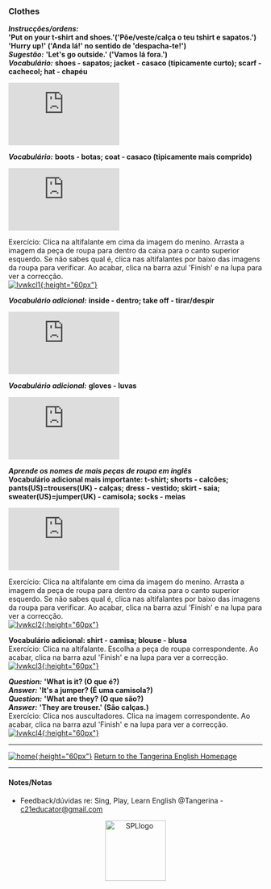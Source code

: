 ### Clothes

***Instrucções/ordens:***  
**'Put on your t-shirt and shoes.'('Põe/veste/calça o teu tshirt e sapatos.')**    
**'Hurry up!' ('Anda lá!' no sentido de 'despacha-te!')**  
***Sugestão:*** **'Let's go outside.' ('Vamos lá fora.')**   
***Vocabulário:*** **shoes - sapatos; jacket - casaco (tipicamente curto); scarf - cachecol; hat - chapéu**  

<iframe width="220" height="124" src="https://www.youtube.com/embed/-jBfb33_KHU" title="YouTube video player" frameborder="0" allow="accelerometer; autoplay; clipboard-write; encrypted-media; gyroscope; picture-in-picture" allowfullscreen></iframe>  

***Vocabulário:*** **boots - botas; coat - casaco (tipicamente mais comprido)**  
<iframe width="220" height="124" src="https://www.youtube.com/embed/AsZwvuUmHGU" title="YouTube video player" frameborder="0" allow="accelerometer; autoplay; clipboard-write; encrypted-media; gyroscope; picture-in-picture" allowfullscreen></iframe>  

Exercício: Clica na altifalante em cima da imagem do menino. Arrasta a imagem da peça de roupa para dentro da caixa para o canto superior esquerdo. Se não sabes qual é, clica nas altifalantes por baixo das imagens da roupa para verificar. Ao acabar, clica na barra azul 'Finish' e na lupa para ver a correcção.   
[![lvwkcl1](https://1blockatatime.github.io/English/images2/lvwkcl1.png){:height="60px"}](https://www.liveworksheets.com/worksheets/en/English_as_a_Second_Language_(ESL)/Winter_clothes/Put_on_your_shoes_song_ik1506066ma)  

***Vocabulário adicional:*** **inside - dentro; take off - tirar/despir**
<iframe width="220" height="124" src="https://www.youtube.com/embed/tE-CZkUplRE" title="YouTube video player" frameborder="0" allow="accelerometer; autoplay; clipboard-write; encrypted-media; gyroscope; picture-in-picture" allowfullscreen></iframe>  
   
***Vocabulário adicional:*** **gloves - luvas**  
<iframe width="220" height="124" src="https://www.youtube.com/embed/5e3kVR3wSSM?end=38" title="YouTube video player" frameborder="0" allow="accelerometer; autoplay; clipboard-write; encrypted-media; gyroscope; picture-in-picture" allowfullscreen></iframe>

***Aprende os nomes de mais peças de roupa em inglês***  
**Vocabulário adicional mais importante: t-shirt; shorts - calcões; pants(US)=trousers(UK) - calças; dress - vestido; skirt - saia; sweater(US)=jumper(UK) - camisola; socks - meias**  
<iframe width="220" height="124" src="https://www.youtube.com/embed/pHer1COWyrQ" title="YouTube video player" frameborder="0" allow="accelerometer; autoplay; clipboard-write; encrypted-media; gyroscope; picture-in-picture" allowfullscreen></iframe>  

Exercício: Clica na altifalante em cima da imagem do menino. Arrasta a imagem da peça de roupa para dentro da caixa para o canto superior esquerdo. Se não sabes qual é, clica nas altifalantes por baixo das imagens da roupa para verificar. Ao acabar, clica na barra azul 'Finish' e na lupa para ver a correcção.   
[![lvwkcl2](https://1blockatatime.github.io/English/images2/lvwkcl2.png){:height="60px"}](https://www.liveworksheets.com/ex1234913zn)  

**Vocabulário adicional: shirt - camisa; blouse - blusa**  
Exercício: Clica na altifalante. Escolha a peça de roupa correspondente. Ao acabar, clica na barra azul 'Finish' e na lupa para ver a correcção.  
[![lvwkcl3](https://1blockatatime.github.io/English/images2/lvwkcl3.png){:height="60px"}](https://www.liveworksheets.com/worksheets/en/English_as_a_Second_Language_(ESL)/Clothes/Clothes_hz2655083of)  

***Question:*** **'What is it? (O que é?)**  
***Answer:*** **'It's a jumper? (É uma camisola?)**  
***Question:*** **'What are they? (O que são?)**    
***Answer:*** **'They are trouser.' (São calças.)**  
Exercício: Clica nos auscultadores. Clica na imagem correspondente. Ao acabar, clica na barra azul 'Finish' e na lupa para ver a correcção.   
[![lvwkcl4](https://1blockatatime.github.io/English/images2/lvwkcl4.png){:height="60px"}](https://www.liveworksheets.com/worksheets/en/English_as_a_Second_Language_(ESL)/Clothes/Tiger_New_2._Unit_3._Clothes_Vocabulary_1_po1438053cs)  

***
[![home](https://1blockatatime.github.io/English/images/home.png){:height="60px"}](https://tangerina-pt.github.io/English) [Return to the Tangerina English Homepage](https://tangerina-pt.github.io/English)

***

#### Notes/Notas
* Feedback/dúvidas re: Sing, Play, Learn English @Tangerina - c21educator@gmail.com  
<p align="center">
<img width="120" src="https://1blockatatime.github.io/English/images2/spl_logo.png" alt="SPLlogo">
</p>

